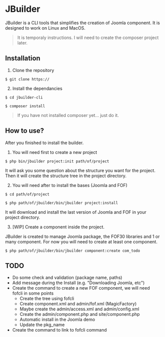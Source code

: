 # JBuilder

JBuilder is a CLI tools that simplifies the creation of Joomla component.
It is designed to work on Linux and MacOS.

> It is temporaly instructions. I will need to create the composer project later.

## Installation

1. Clone the repository

`$ git clone https://`

2. Install the dependancies

`$ cd jbuilder-cli`

`$ composer install`

> If you have not installed composer yet... just do it.

## How to use?

After you finished to install the builder.

1. You will need first to create a new project

`$ php bin/jbuilder project:init path/of/project`

It will ask you some question about the structure you want for the project.
Then it will create the structure tree in the project directory.

2. You will need after to install the bases (Joomla and FOF)

`$ cd path/of/project`

`$ php path/of/jbuilder/bin/jbuilder project:install`

It will download and install the last version of Joomla and FOF in your project directory.

3. [WIP] Create a component inside the project.

JBuilder is created to manage Joomla package, the FOF30 libraries and 1 or many component.
For now you will need to create at least one component.

`$ php path/of/jbuilder/bin/jbuilder component:create com_todo`

## TODO

- Do some check and validation (package name, paths)
- Add message during the Install (e.g. "Downloading Joomla, etc")
- Create the command to create a new FOF component, we will need fofcli in some points
	- Create the tree using fofcli
	- Create component.xml and admin/fof.xml (MagicFactory)
	- Maybe create the admin/access.xml and admin/config.xml
	- Create the admin/component.php and site/component.php
	- Automatic install in the Joomla demo
	- Update the pkg_name
- Create the command to link to fofcli command

